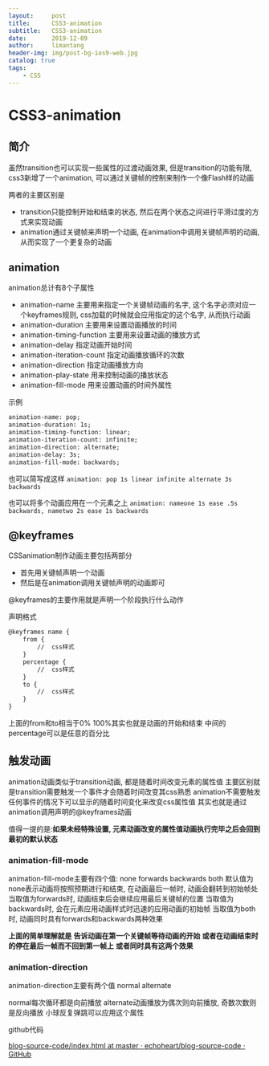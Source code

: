 ```yaml
---
layout:     post
title:      CSS3-animation
subtitle:   CSS3-animation
date:       2019-12-09
author:     limantang
header-img: img/post-bg-ios9-web.jpg
catalog: true
tags:
    - CSS
---
```



# CSS3-animation


## 简介
虽然transition也可以实现一些属性的过渡动画效果, 但是transition的功能有限,  css3新增了一个animation, 可以通过关键帧的控制来制作一个像Flash样的动画

两者的主要区别是
- transition只能控制开始和结束的状态, 然后在两个状态之间进行平滑过度的方式来实现动画
- animation通过关键帧来声明一个动画, 在animation中调用关键帧声明的动画, 从而实现了一个更复杂的动画


## animation
animation总计有8个子属性
- animation-name 主要用来指定一个关键帧动画的名字, 这个名字必须对应一个keyframes规则, css加载的时候就会应用指定的这个名字, 从而执行动画
- animation-duration 主要用来设置动画播放的时间
- animation-timing-function 主要用来设置动画的播放方式 
- animation-delay 指定动画开始时间
- animation-iteration-count 指定动画播放循环的次数
- animation-direction 指定动画播放方向
- animation-play-state 用来控制动画的播放状态
- animation-fill-mode 用来设置动画的时间外属性

示例
```html
animation-name: pop;
animation-duration: 1s;
animation-timing-function: linear;
animation-iteration-count: infinite;
animation-direction: alternate;
animation-delay: 3s;
animation-fill-mode: backwards;
```
也可以简写成这样
`animation: pop 1s linear infinite alternate 3s backwards`

也可以将多个动画应用在一个元素之上
`animation: nameone 1s ease .5s backwards, nametwo 2s ease 1s backwards`

## @keyframes

CSSanimation制作动画主要包括两部分
- 首先用关键帧声明一个动画
- 然后是在animation调用关键帧声明的动画即可

@keyframes的主要作用就是声明一个阶段执行什么动作

声明格式
```html
@keyframes name {
	from {
		//	css样式
	}
	percentage {
		//	css样式
	}
	to {
		//	css样式
	}
}
```
上面的from和to相当于0% 100%其实也就是动画的开始和结束
中间的percentage可以是任意的百分比

## 触发动画
animation动画类似于transition动画, 都是随着时间改变元素的属性值
主要区别就是transition需要触发一个事件才会随着时间改变其css熟悉
animation不需要触发任何事件的情况下可以显示的随着时间变化来改变css属性值
其实也就是通过animation调用声明的@keyframes动画

值得一提的是:**如果未经特殊设置, 元素动画改变的属性值动画执行完毕之后会回到最初的默认状态**

### animation-fill-mode
animation-fill-mode主要有四个值: none forwards backwards both
默认值为none表示动画将按照预期进行和结束, 在动画最后一帧时, 动画会翻转到初始帧处
当取值为forwards时, 动画结束后会继续应用最后关键帧的位置
当取值为backwards时, 会在元素应用动画样式时迅速的应用动画的初始帧
当取值为both时, 动画同时具有forwards和backwards两种效果

**上面的简单理解就是**
**告诉动画在第一个关键帧等待动画的开始**
**或者在动画结束时的停在最后一帧而不回到第一帧上**
**或者同时具有这两个效果**

### animation-direction
animation-direction主要有两个值 normal alternate

normal每次循环都是向前播放
alternate动画播放为偶次则向前播放, 奇数次数则是反向播放
小球反复弹跳可以应用这个属性


github代码

[blog-source-code/index.html at master · echoheart/blog-source-code · GitHub](https://github.com/echoheart/blog-source-code/blob/master/src/css-animation/index.html)


